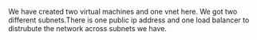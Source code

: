We have created two virtual machines and one vnet here. We got two different subnets.There is one public ip address and one load balancer to distrubute the network across subnets we have.

